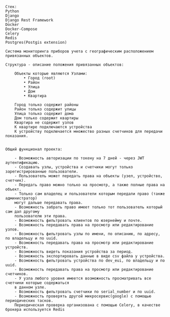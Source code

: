     Стек: 
    Python 
    Django 
    Django Rest Framework 
    Docker 
    Docker-Compose 
    Celery 
    Redis
    Postgres(Postgis extension)
    
    Система мониторинга приборов учета с географическим расположением привязанных объектов.

    Структура - описание положения привязанных объектов:

        Объекты которые являются Узлами:
            • Город (root)
            • Район
            • Улица
            • Дом
            • Квартира

        Город только содержит районы
        Район только содержит улицы
        Улица только содержит дома 
        Дом только содержит квартиры
        Квартира не содержит узлов
        К квартире подключаются устройства
        К устройству подключается множество разных счетчиков для передачи показания.
        
        
    Общий функционал проекта:

        - Возможность авторизации по токену на 7 дней - через JWT аутентификацию.
        - Создавать узлы, устройства и счетчики могут только зарегистрированные пользователи.
        - Пользователь может передать права на объекты (узел, устройство, счетчик).
        - Передать право можно только на просмотр, а также полные права на объект.
        - Только сам владелец и пользователи которым передали право (также администратор) 
        могут дальше передавать права.
        - Возможность забрать право имеет только тот пользователь который сам дал другому 
        пользователю эти права.
        - Возможность фильтровать клиентов по юзернейму и почте.
        - Возможность передавать права на просмотр или редактирование узлов.
        - Возможность фильтровать узлы по имени, по описанию, по адресу, по владельцу и по uuid.
        - Возможность передавать права на просмотр или редактирование устройств.
        - Возможность видеть показания устройства за период.
        - Возможность экспортировать данные в виде csv файла у устройства.
        - Возможность фильтровать устройства по dev_eui, по владельцу и по uuid.
        - Возможность передавать права на просмотр или редактирование счетчиков.
        - У узла любого уровня имеется возможность просматривать все счетчики которые содержаться 
        в данном узле.
        - Возможность фильтровать счетчики по serial_number и по uuid.
        - Возможность проверять другой микросервис(google) с помощью периодических тасков. 
        Периодическая проверка организована с помощью Сelery, в качестве брокера используется Redis



